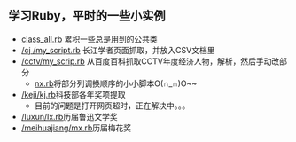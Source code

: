 **学习Ruby，平时的一些小实例**
---
* [class_all.rb](https://github.com/myvary/Ruby_Learn/blob/master/class_all.rb) 累积一些总是用到的公共类
* [/cj /my_script.rb](https://github.com/myvary/Ruby_Learn/blob/master/cj/my_script.rb) 长江学者页面抓取，并放入CSV文档里
* [/cctv/my_scrip.rb](https://github.com/myvary/Ruby_Learn/blob/master/cctv/my_script.rb) 从百度百科抓取CCTV年度经济人物，解析，然后手动改部分
	* [nx.rb](https://github.com/myvary/Ruby_Learn/blob/master/cctv/nx.rb)将部分列调换顺序的小小脚本O(∩_∩)O~~
* [/keji/kj.rb](https://github.com/myvary/Ruby_Learn/blob/master/keji/kj.rb)科技部各年奖项提取
	* 目前的问题是打开网页超时，正在解决中。。。
* [/luxun/lx.rb](https://github.com/myvary/Ruby_Learn/blob/master/luxun/lx.rb)历届鲁迅文学奖
* [/meihuajiang/mx.rb](https://github.com/myvary/Ruby_Learn/blob/master/meihuajiang/mx.rb)历届梅花奖